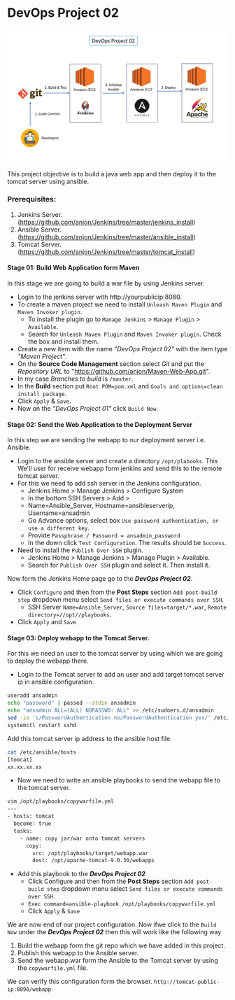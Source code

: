 # DevOps Project 02
![DevOps Project 02](https://github.com/anjon/DevOps-Project/blob/master/devops-project-02.jpg)

This project objective is to build a java web app and then deploy it to the tomcat server using ansible.

### Prerequisites:
1. Jenkins Server. (https://github.com/anjon/Jenkins/tree/master/jenkins_install)
2. Ansible Server. (https://github.com/anjon/Jenkins/tree/master/ansible_install)
3. Tomcat Server.  (https://github.com/anjon/Jenkins/tree/master/tomcat_install)

#### Stage 01: Build Web Application form Maven
In this stage we are going to build a war file by using Jenkins server. 
- Login to the jenkins server with http://yourpublicip:8080.
- To create a maven project we need to install `Unleash Maven Plugin` and `Maven Invoker plugin`.
  - To install the plugin go to `Manage Jenkins` > `Manage Plugin` > `Available`. 
  - Search for `Unleash Maven Plugin` and `Maven Invoker plugin`. Check the box and install them.
- Create a new item with the name *"DevOps Project 02"* with the item type *"Maven Project"*.
- On the **Source Code Management** section select *Git* and put the *Repository URL* to "https://github.com/anjon/Maven-Web-App.git".
- In my case *Branches to build* is `/master`.
- In the **Build** section put `Root POM=pom.xml` and `Goals and options=clean install package`.
- Click `Apply` & `Save`.
- Now on the *"DevOps Project 01"* click `Build Now`.

#### Stage 02: Send the Web Application to the Deployment Server
In this step we are sending the webapp to our deployment server i.e. Ansible. 
- Login to the ansible server and create a directory `/opt/plabooks`. This We'll user for receive webapp form jenkins and send this to the remote tomcat server.
- For this we need to add ssh server in the Jenkins configuration.
  - Jenkins Home > Manage Jenkins > Configure System
  - In the bottom SSH Servers > Add > 
  - Name=Ansible_Server, Hostname=ansibleserverip, Username=ansadmin
  - Go Advance options, select box `Use password authentication, or use a different key`.
  - Provide `Passphrase / Password = ansadmin_password`
  - In the down click `Test Configuration`. The results should be `Success`.
- Need to install the `Publish Over SSH` plugin. 
  - Jenkins Home > Manage Jenkins > Manage Plugin > Available.
  - Search for `Publish Over SSH` plugin and select it. Then install it. 

Now form the Jenkins Home page go to the ***DevOps Project 02***.
- Click `Configure` and then from the **Post Steps** section `Add post-build step` dropdown menu select `Send files or execute commands over SSH`.
  - SSH Server `Name=Ansible_Server`, `Source files=target/*.war`, `Remote directory=//opt//playbooks`. 
- Click `Apply` and `Save`

#### Stage 03: Deploy webapp to the Tomcat Server. 
For this we need an user to the tomcat server by using which we are going to deploy the webapp there. 
- Login to the Tomcat server to add an user and add target tomcat server ip in ansible configuration.
```sh 
useradd ansadmin
echo "password" | passed --stdin ansadmin
echo "ansadmin ALL=(ALL) NOPASSWD: ALL" >> /etc/sudoers.d/ansadmin
sed -ie 's/PasswordAuthentication no/PasswordAuthentication yes/' /etc/ssh/sshd_config
systemctl restart sshd
```
Add this tomcat server ip address to the ansible host file
```sh
cat /etc/ansible/hosts
[tomcat]
xx.xx.xx.xx
```
- Now we need to write an ansible playbooks to send the webapp file to the tomcat server. 
```sh
vim /opt/playbooks/copywarfile.yml
---
- hosts: tomcat 
  become: true
  tasks: 
    - name: copy jar/war onto tomcat servers
      copy:
        src: /opt/playbooks/target/webapp.war 
        dest: /opt/apache-tomcat-9.0.30/webapps
```
- Add this playbook to the ***DevOps Project 02***
  - Click Configure and then from the **Post Steps** section `Add post-build step` dropdown menu select `Send files or execute commands over SSH`.
  - `Exec command=ansible-playbook /opt/playbooks/copywarfile.yml`
  - Click `Apply` & `Save`

We are now end of our project configuration. Now ifwe click to the `Build Now` under the ***DevOps Project 02*** then this will work like the following way
1. Build the webapp form the git repo which we have added in this project.
2. Publish this webapp to the Ansible server.
3. Send the webapp.war form the Ansible to the Tomcat server by using the `copywarfile.yml` file.

We can verify this configuration form the browser.
`http://tomcat-public-ip:8090/webapp`
